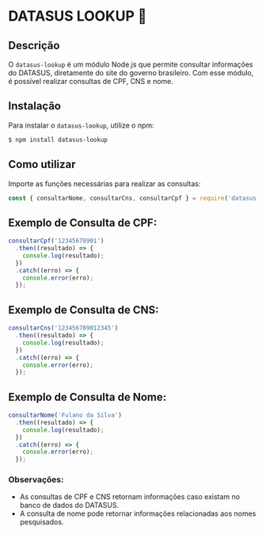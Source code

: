 # DATASUS LOOKUP 🔎

## Descrição

O `datasus-lookup` é um módulo Node.js que permite consultar informações do DATASUS, diretamente do site do governo brasileiro. Com esse módulo, é possível realizar consultas de CPF, CNS e nome.

## Instalação

Para instalar o `datasus-lookup`, utilize o npm:

```bash
$ npm install datasus-lookup
```

## Como utilizar

Importe as funções necessárias para realizar as consultas:

```js
const { consultarNome, consultarCns, consultarCpf } = require('datasus-lookup');
```

## Exemplo de Consulta de CPF:

```js
consultarCpf('12345678901')
  .then((resultado) => {
    console.log(resultado);
  })
  .catch((erro) => {
    console.error(erro);
  });
```

## Exemplo de Consulta de CNS:

```js
consultarCns('123456789012345')
  .then((resultado) => {
    console.log(resultado);
  })
  .catch((erro) => {
    console.error(erro);
  });
```

## Exemplo de Consulta de Nome:

```js
consultarNome('Fulano da Silva')
  .then((resultado) => {
    console.log(resultado);
  })
  .catch((erro) => {
    console.error(erro);
  });
```

### Observações:

+ As consultas de CPF e CNS retornam informações caso existam no banco de dados do DATASUS.
+ A consulta de nome pode retornar informações relacionadas aos nomes pesquisados.


